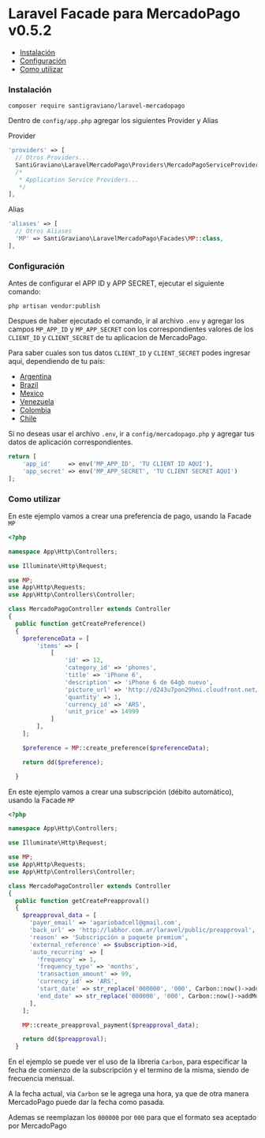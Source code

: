 # Laravel Facade para MercadoPago v0.5.2

* [Instalación](#install)
* [Configuración](#configuration)
* [Como utilizar](#how-to)

<a name="install"></a>
### Instalación

`composer require santigraviano/laravel-mercadopago`

Dentro de `config/app.php` agregar los siguientes Provider y Alias

Provider

```php
'providers' => [
  // Otros Providers...
  SantiGraviano\LaravelMercadoPago\Providers\MercadoPagoServiceProvider::class,
  /*
   * Application Service Providers...
   */
],
```

Alias

```php
'aliases' => [
  // Otros Aliases
  'MP' => SantiGraviano\LaravelMercadoPago\Facades\MP::class,
],
```

<a name="configuration"></a>
### Configuración

Antes de configurar el APP ID y APP SECRET, ejecutar el siguiente comando: 

`php artisan vendor:publish`

Despues de haber ejecutado el comando, ir al archivo `.env` y agregar los campos `MP_APP_ID` y `MP_APP_SECRET` con los correspondientes valores de los `CLIENT_ID` y `CLIENT_SECRET` de tu aplicacion de MercadoPago.

Para saber cuales son tus datos `CLIENT_ID` y `CLIENT_SECRET` podes ingresar aqui, dependiendo de tu país: 

* [Argentina](https://www.mercadopago.com/mla/herramientas/aplicaciones)
* [Brazil](https://www.mercadopago.com/mlb/ferramentas/aplicacoes)
* [Mexico](https://www.mercadopago.com/mlm/herramientas/aplicaciones)
* [Venezuela](https://www.mercadopago.com/mlv/herramientas/aplicaciones)
* [Colombia](https://www.mercadopago.com/mco/herramientas/aplicaciones)
* [Chile](https://www.mercadopago.com/mlc/herramientas/aplicaciones)

Si no deseas usar el archivo `.env`, ir a `config/mercadopago.php` y agregar tus datos de aplicación correspondientes.

```php
return [
	'app_id'     => env('MP_APP_ID', 'TU CLIENT ID AQUI'),
	'app_secret' => env('MP_APP_SECRET', 'TU CLIENT SECRET AQUI')
];
```

<a name="how-to"></a>
### Como utilizar

En este ejemplo vamos a crear una preferencia de pago, usando la Facade `MP` 

```php
<?php

namespace App\Http\Controllers;

use Illuminate\Http\Request;

use MP;
use App\Http\Requests;
use App\Http\Controllers\Controller;

class MercadoPagoController extends Controller
{
  public function getCreatePreference()
  {
  	$preferenceData = [
  		'items' => [
  			[
  				'id' => 12,
  				'category_id' => 'phones',
  				'title' => 'iPhone 6',
  				'description' => 'iPhone 6 de 64gb nuevo',
  				'picture_url' => 'http://d243u7pon29hni.cloudfront.net/images/products/iphone-6-dorado-128-gb-red-4g-8-mpx-1256254%20(1)_m.png',
  				'quantity' => 1,
  				'currency_id' => 'ARS',
  				'unit_price' => 14999
  			]
  		],
  	];

  	$preference = MP::create_preference($preferenceData);

  	return dd($preference);

  }
```

En este ejemplo vamos a crear una subscripción (débito automático), usando la Facade `MP` 

```php
<?php

namespace App\Http\Controllers;

use Illuminate\Http\Request;

use MP;
use App\Http\Requests;
use App\Http\Controllers\Controller;

class MercadoPagoController extends Controller
{
  public function getCreatePreapproval()
  {
    $preapproval_data = [
      'payer_email' => 'agariobadcell@gmail.com',
      'back_url' => 'http://labhor.com.ar/laravel/public/preapproval',
      'reason' => 'Subscripción a paquete premium',
      'external_reference' => $subscription->id,
      'auto_recurring' => [
        'frequency' => 1,
        'frequency_type' => 'months',
        'transaction_amount' => 99,
        'currency_id' => 'ARS',
        'start_date' => str_replace('000000', '000', Carbon::now()->addHour()->format('Y-m-d\TH:i:s.uP')),
        'end_date' => str_replace('000000', '000', Carbon::now()->addMonth()->format('Y-m-d\TH:i:s.uP')),
      ],
    ];

    MP::create_preapproval_payment($preapproval_data);

    return dd($preapproval);
  }
```

En el ejemplo se puede ver el uso de la libreria `Carbon`, para especificar la fecha de comienzo de la subscripción y el termino de la misma, siendo de frecuencia mensual.

A la fecha actual, via `Carbon` se le agrega una hora, ya que de otra manera MercadoPago puede dar la fecha como pasada.

Ademas se reemplazan los `000000`  por `000` para que el formato sea aceptado por MercadoPago